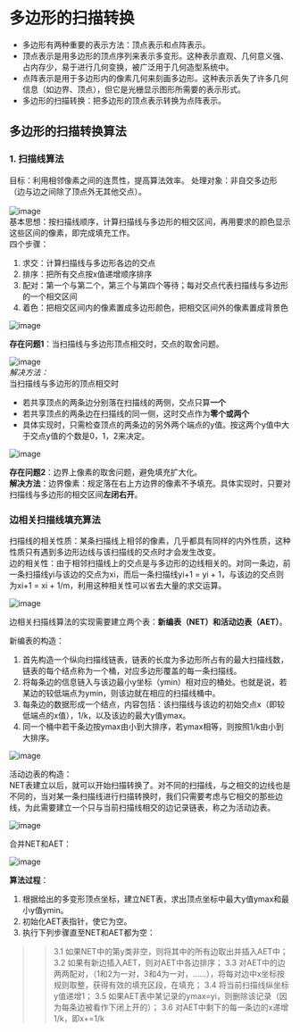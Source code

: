 # 多边形的扫描转换
* 多边形有两种重要的表示方法：顶点表示和点阵表示。
* 顶点表示是用多边形的顶点序列来表示多变形。这种表示直观、几何意义强、占内存少，易于进行几何变换，被广泛用于几何造型系统中。
* 点阵表示是用于多边形内的像素几何来刻画多边形。这种表示丢失了许多几何信息（如边界、顶点），但它是光栅显示图形所需要的表示形式。
* 多边形的扫描转换：把多边形的顶点表示转换为点阵表示。

## 多边形的扫描转换算法
### 1. 扫描线算法
目标：利用相邻像素之间的连贯性，提高算法效率。
处理对象：非自交多边形（边与边之间除了顶点外无其他交点）。
<br><br>
![image](https://user-images.githubusercontent.com/24802073/48105306-e2db3a00-e271-11e8-9d18-7629e19ee558.png)
<br>
基本思想：按扫描线顺序，计算扫描线与多边形的相交区间，再用要求的颜色显示这些区间的像素，即完成填充工作。<br>
四个步骤：<br>
1. 求交：计算扫描线与多边形各边的交点
2. 排序：把所有交点按x值递增顺序排序
3. 配对：第一个与第二个，第三个与第四个等待；每对交点代表扫描线与多边形的一个相交区间
4. 着色：把相交区间内的像素置成多边形颜色，把相交区间外的像素置成背景色

![image](https://user-images.githubusercontent.com/24802073/48105487-c1c71900-e272-11e8-91f3-6b0df130e0bc.png)

**存在问题1**：当扫描线与多边形顶点相交时，交点的取舍问题。<br>

![image](https://user-images.githubusercontent.com/24802073/48105629-35692600-e273-11e8-8cb6-00a8109bbe78.png)
<br>
_解决方法：_<br>
当扫描线与多边形的顶点相交时
* 若共享顶点的两条边分别落在扫描线的两侧，交点只算**一个**
* 若共享顶点的两条边在扫描线的同一侧，这时交点作为**零个或两个**
* 具体实现时，只需检查顶点的两条边的另外两个端点的y值。按这两个y值中大于交点y值的个数是0，1，2来决定。<br>

![image](https://user-images.githubusercontent.com/24802073/48105889-2c2c8900-e274-11e8-9089-780224b79254.png)
<br>

**存在问题2**：边界上像素的取舍问题，避免填充扩大化。<br>
__解决方法__：边界像素：规定落在右上方边界的像素不予填充。具体实现时，只要对扫描线与多边形的相交区间**左闭右开**。<br>

### **边相关扫描线填充算法**
扫描线的相关性质：某条扫描线上相邻的像素，几乎都具有同样的内外性质，这种性质只有遇到多边形边线与该扫描线的交点时才会发生改变。<br>
边的相关性：由于相邻扫描线上的交点是与多边形的边线相关的。对同一条边，前一条扫描线yi与该边的交点为xi，而后一条扫描线yi+1 = yi + 1，与该边的交点则为xi+1 = xi + 1/m，利用这种相关性可以省去大量的求交运算。

![image](https://user-images.githubusercontent.com/24802073/48106321-eec8fb00-e275-11e8-9abf-10d9c228b294.png)

边相关扫描线算法的实现需要建立两个表：**新编表（NET）**和**活动边表（AET）**。<br>

新编表的构造：
1. 首先构造一个纵向扫描线链表，链表的长度为多边形所占有的最大扫描线数，链表的每个结点称为一个桶，对应多边形覆盖的每一条扫描线。
2. 将每条边的信息链入与该边最小y坐标（ymin）相对应的桶处。也就是说，若某边的较低端点为ymin，则该边就在相应的扫描线桶中。
3. 每条边的数据形成一个结点，内容包括：该扫描线与该边的初始交点x（即较低端点的x值），1/k，以及该边的最大y值ymax。
4. 同一个桶中若干条边按ymax由小到大排序，若ymax相等，则按照1/k由小到大排序。

![image](https://user-images.githubusercontent.com/24802073/48108037-96e1c280-e27c-11e8-85a6-cb4ba92bbbd3.png)

活动边表的构造：<br>
NET表建立以后，就可以开始扫描转换了。对不同的扫描线，与之相交的边线也是不同的，当对某一条扫描线进行扫描转换时，我们只需要考虑与它相交的那些边线，为此需要建立一个只与当前扫描线相交的边记录链表，称之为活动边表。

![image](https://user-images.githubusercontent.com/24802073/48108406-fd1b1500-e27d-11e8-9393-1d53edffe914.png)

合并NET和AET：

![image](https://user-images.githubusercontent.com/24802073/48108472-33589480-e27e-11e8-800f-e12e4366c2b9.png)

**算法过程**：<br>
1. 根据给出的多变形顶点坐标，建立NET表，求出顶点坐标中最大y值ymax和最小y值ymin。
2. 初始化AET表指针，使它为空。
3. 执行下列步骤直至NET和AET都为空：
>> 3.1 如果NET中的第y类非空，则将其中的所有边取出并插入AET中；
>> 3.2 如果有新边插入AET，则对AET中各边排序；
>> 3.3 对AET中的边两两配对，（1和2为一对，3和4为一对，……），将每对边中x坐标按规则取整，获得有效的填充区段，在填充；
>> 3.4 将当前扫描线纵坐标y值递增1；
>> 3.5 如果AET表中某记录的ymax=yi，则删除该记录（因为每条边被看作下闭上开的）；
>> 3.6 对AET中剩下的每一条边的x递增1/k，即x+=1/k